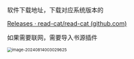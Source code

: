 软件下载地址，下载对应系统版本的

[Releases · read-cat/read-cat (github.com)](https://github.com/read-cat/read-cat/releases)

如果需要联网，需要导入书源插件

<img src="C:\Users\lw208\AppData\Roaming\Typora\typora-user-images\image-20240814003029625.png" alt="image-20240814003029625" style="zoom:67%;" />